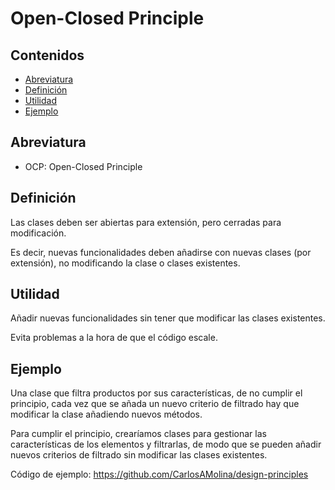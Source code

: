 # Open-Closed Principle 

## Contenidos

- [Abreviatura](#abreviatura)
- [Definición](#definición)
- [Utilidad](#utilidad)
- [Ejemplo](#ejemplo)

## Abreviatura

- OCP: Open-Closed Principle

## Definición

Las clases deben ser abiertas para extensión, pero cerradas para modificación.

Es decir, nuevas funcionalidades deben añadirse con nuevas clases (por extensión), no modificando la clase o clases existentes.

## Utilidad

Añadir nuevas funcionalidades sin tener que modificar las clases existentes.

Evita problemas a la hora de que el código escale.

## Ejemplo

Una clase que filtra productos por sus características, de no cumplir el principio, cada vez que se añada un nuevo criterio de filtrado hay que modificar la clase añadiendo nuevos métodos.

Para cumplir el principio, crearíamos clases para gestionar las características de los elementos y filtrarlas, de modo que se pueden añadir nuevos criterios de filtrado sin modificar las clases existentes.

Código de ejemplo: <https://github.com/CarlosAMolina/design-principles>
